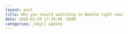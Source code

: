 ```yaml
---
layout: post
title: Why you should switching to NeoVim right now!
date: 2018-01-29 17:29:40 -0300
categories: jekyll update
---
```


